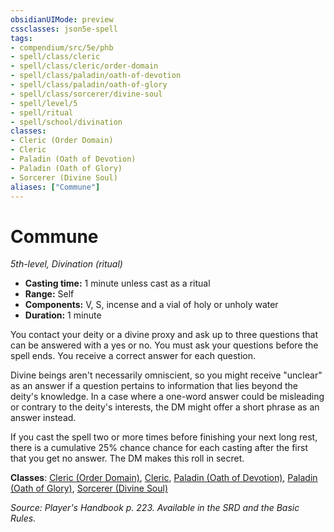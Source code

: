 ```yaml
---
obsidianUIMode: preview
cssclasses: json5e-spell
tags:
- compendium/src/5e/phb
- spell/class/cleric
- spell/class/cleric/order-domain
- spell/class/paladin/oath-of-devotion
- spell/class/paladin/oath-of-glory
- spell/class/sorcerer/divine-soul
- spell/level/5
- spell/ritual
- spell/school/divination
classes:
- Cleric (Order Domain)
- Cleric
- Paladin (Oath of Devotion)
- Paladin (Oath of Glory)
- Sorcerer (Divine Soul)
aliases: ["Commune"]
---
```

# Commune
*5th-level, Divination (ritual)*  

- **Casting time:** 1 minute unless cast as a ritual
- **Range:** Self
- **Components:** V, S, incense and a vial of holy or unholy water
- **Duration:** 1 minute

You contact your deity or a divine proxy and ask up to three questions that can be answered with a yes or no. You must ask your questions before the spell ends. You receive a correct answer for each question.

Divine beings aren't necessarily omniscient, so you might receive "unclear" as an answer if a question pertains to information that lies beyond the deity's knowledge. In a case where a one-word answer could be misleading or contrary to the deity's interests, the DM might offer a short phrase as an answer instead.

If you cast the spell two or more times before finishing your next long rest, there is a cumulative 25% chance chance for each casting after the first that you get no answer. The DM makes this roll in secret.

**Classes**: [Cleric (Order Domain)](/3-Mechanics/CLI/classes/cleric-order-domain-tce.md), [Cleric](/3-Mechanics/CLI/classes/cleric.md), [Paladin (Oath of Devotion)](/3-Mechanics/CLI/classes/paladin-oath-of-devotion.md), [Paladin (Oath of Glory)](/3-Mechanics/CLI/classes/paladin-oath-of-glory-tce.md), [Sorcerer (Divine Soul)](/3-Mechanics/CLI/classes/sorcerer-divine-soul-xge.md)

*Source: Player's Handbook p. 223. Available in the SRD and the Basic Rules.*